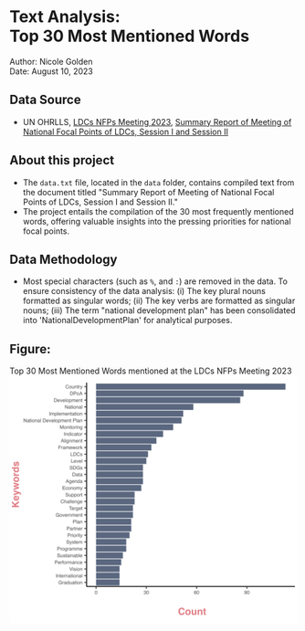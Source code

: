 # Text Analysis: <br>Top 30 Most Mentioned Words 
<p>Author: Nicole Golden<br> Date: August 10, 2023 </p>

## Data Source
* UN OHRLLS, [LDCs NFPs Meeting 2023](https://www.un.org/ohrlls/events/ldcs-nfps-meeting-2023), [Summary Report of Meeting of National Focal Points of LDCs, Session I and Session II](https://www.un.org/ohrlls/sites/www.un.org.ohrlls/files/summary_report_of_meeting_of_ldc_nfps_2023.pdf)

## About this project
* The `data.txt` file, located in the `data` folder, contains compiled text from the document titled "Summary Report of Meeting of National Focal Points of LDCs, Session I and Session II." 
* The project entails the compilation of the 30 most frequently mentioned words, offering valuable insights into the pressing priorities for national focal points.

## Data Methodology
* Most special characters (such as `%`, and `:`) are removed in the data. To ensure consistency of the data analysis:  (i) The key plural nouns formatted as singular words;  (ii) The key verbs are formatted as singular nouns; (iii) The term "national development plan" has been consolidated into 'NationalDevelopmentPlan' for analytical purposes.

## Figure: 
Top 30 Most Mentioned Words mentioned at the LDCs NFPs Meeting 2023
![](figure/NFPs.png)

